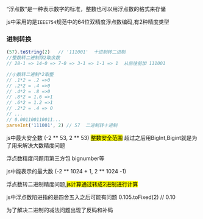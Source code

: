 “浮点数”是一种表示数字的标准，整数也可以用浮点数的格式来存储

js中采用的是`IEEE754`规范中的64位双精度浮点数编码,有2种精度类型



### 进制转换 

```javascript
(57).toString(2)   // '111001'  十进制转二进制
//整数转二进制除2取余数
// 28-1 => 14-0 => 7-0 => 3-1 => 1-1 => 1  从后往前加 111001

//小数转二进制*2取整 
// .1*2 = .2 =>0
// .2*2 = .4 =>0
// .4*2 = .8 =>0
// .8*2 = 1.6 =>1
// .6*2 = 1.2 =>1
// .2*2 = .4 => 0
// ...
// 0.001100110011...
parseInt('111001', 2) // 57  二进制转十进制
```

js中最大安全数  (-2 ** 53, 2 ** 53)  <mark>整数安全范围</mark>  超过之后用BigInt,Bigint就是为了用来解决大数精度问题

浮点数精度问题用第三方包 bignumber等

js中能表示的最大数 (-2 ** 1024 + 1,  2 ** 1024 -1)



浮点数转二进制精度问题,<mark>js计算通过转成2进制进行计算</mark>

js中浮点数陷进指的是四舍五入之后可能有问题   0.105.toFixed(2)  // 0.10



 

为了解决二进制的减法问题出现了反码和补码
